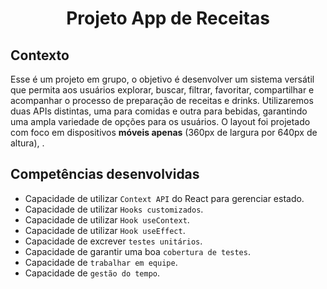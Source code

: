# <p align="center">Projeto App de Receitas</p>

## Contexto

Esse é um projeto em grupo, o objetivo é desenvolver um sistema versátil que permita aos usuários explorar, buscar, filtrar, favoritar, compartilhar e acompanhar o processo de preparação de receitas e drinks. Utilizaremos duas APIs distintas, uma para comidas e outra para bebidas, garantindo uma ampla variedade de opções para os usuários. O layout foi projetado com foco em dispositivos **móveis apenas** (360px de largura por 640px de altura), .

## Competências desenvolvidas

- Capacidade de utilizar `Context API` do React para gerenciar estado.
- Capacidade de utilizar `Hooks customizados`.
- Capacidade de utilizar `Hook useContext`.
- Capacidade de utilizar `Hook useEffect`.
- Capacidade de excrever `testes unitários`.
- Capacidade de garantir uma boa `cobertura de testes`.
- Capacidade de `trabalhar em equipe`.
- Capacidade de `gestão do tempo`.

